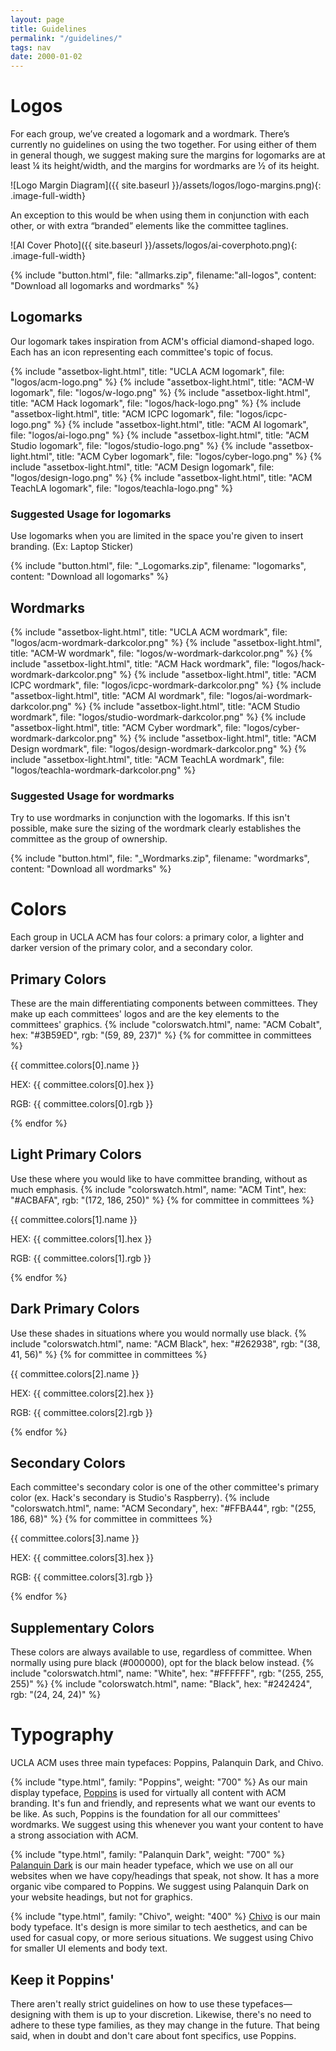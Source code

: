 ```yaml
---
layout: page
title: Guidelines
permalink: "/guidelines/"
tags: nav
date: 2000-01-02
---
```



# Logos #
For each group, we’ve created a logomark and a wordmark. There’s currently no guidelines on using the two together. For using either of them in general though, we suggest making sure the margins for logomarks are at least ¼ its height/width, and the margins for wordmarks are ½ of its height.

![Logo Margin Diagram]({{ site.baseurl }}/assets/logos/logo-margins.png){: .image-full-width}

An exception to this would be when using them in conjunction with each other, or with extra “branded” elements like the committee taglines.

![AI Cover Photo]({{ site.baseurl }}/assets/logos/ai-coverphoto.png){: .image-full-width}   

{% include "button.html", file: "allmarks.zip", filename:"all-logos", content: "Download all logomarks and wordmarks" %}

## Logomarks ##
Our logomark takes inspiration from ACM's official diamond-shaped logo. Each has an icon representing each committee's topic of focus.

{% include "assetbox-light.html", title: "UCLA ACM logomark", file: "logos/acm-logo.png" %}
{% include "assetbox-light.html", title: "ACM-W logomark", file: "logos/w-logo.png" %}
{% include "assetbox-light.html", title: "ACM Hack logomark", file: "logos/hack-logo.png" %}
{% include "assetbox-light.html", title: "ACM ICPC logomark", file: "logos/icpc-logo.png" %}
{% include "assetbox-light.html", title: "ACM AI logomark", file: "logos/ai-logo.png" %}
{% include "assetbox-light.html", title: "ACM Studio logomark", file: "logos/studio-logo.png" %}
{% include "assetbox-light.html", title: "ACM Cyber logomark", file: "logos/cyber-logo.png" %}
{% include "assetbox-light.html", title: "ACM Design logomark", file: "logos/design-logo.png" %}
{% include "assetbox-light.html", title: "ACM TeachLA logomark", file: "logos/teachla-logo.png" %}


### Suggested Usage for logomarks ###
Use logomarks when you are limited in the space you're given to insert branding. (Ex: Laptop Sticker)

{% include "button.html", file: "_Logomarks.zip", filename: "logomarks", content: "Download all logomarks" %}

## Wordmarks ##


{% include "assetbox-light.html", title: "UCLA ACM wordmark", file: "logos/acm-wordmark-darkcolor.png" %}
{% include "assetbox-light.html", title: "ACM-W wordmark", file: "logos/w-wordmark-darkcolor.png" %}
{% include "assetbox-light.html", title: "ACM Hack wordmark", file: "logos/hack-wordmark-darkcolor.png" %}
{% include "assetbox-light.html", title: "ACM ICPC wordmark", file: "logos/icpc-wordmark-darkcolor.png" %}
{% include "assetbox-light.html", title: "ACM AI wordmark", file: "logos/ai-wordmark-darkcolor.png" %}
{% include "assetbox-light.html", title: "ACM Studio wordmark", file: "logos/studio-wordmark-darkcolor.png" %}
{% include "assetbox-light.html", title: "ACM Cyber wordmark", file: "logos/cyber-wordmark-darkcolor.png" %}
{% include "assetbox-light.html", title: "ACM Design wordmark", file: "logos/design-wordmark-darkcolor.png" %}
{% include "assetbox-light.html", title: "ACM TeachLA wordmark", file: "logos/teachla-wordmark-darkcolor.png" %}


### Suggested Usage for wordmarks ###
Try to use wordmarks in conjunction with the logomarks. If this isn't possible, make sure the sizing of the wordmark clearly establishes the committee as the group of ownership.

{% include "button.html", file: "_Wordmarks.zip", filename: "wordmarks", content: "Download all wordmarks" %}


# Colors #
Each group in UCLA ACM has four colors: a primary color, a lighter and darker version of the primary color, and a secondary color. 

## Primary Colors ##
These are the main differentiating components between committees. They make up each committees' logos and are the key elements to the committees' graphics.
{% include "colorswatch.html", name: "ACM Cobalt", hex: "#3B59ED", rgb: "(59, 89, 237)" %}
{% for committee in committees %}
<div class="color-container">
    <div style="background-color: {{ committee.colors[0].hex }}" class="color"></div>
    <div class="color-label">
        <p class="color-name">{{ committee.colors[0].name }}</p>
        <p>HEX: {{ committee.colors[0].hex }}</p>
        <p>RGB: {{ committee.colors[0].rgb }}</p>
    </div>
</div>
{% endfor %}


## Light Primary Colors ##
Use these where you would like to have committee branding, without as much emphasis.
{% include "colorswatch.html", name: "ACM Tint", hex: "#ACBAFA", rgb: "(172, 186, 250)" %}
{% for committee in committees %}
<div class="color-container">
    <div style="background-color: {{ committee.colors[1].hex }}" class="color"></div>
    <div class="color-label">
        <p class="color-name">{{ committee.colors[1].name }}</p>
        <p>HEX: {{ committee.colors[1].hex }}</p>
        <p>RGB: {{ committee.colors[1].rgb }}</p>
    </div>
</div>
{% endfor %}


## Dark Primary Colors ##
Use these shades in situations where you would normally use black.
{% include "colorswatch.html", name: "ACM Black", hex: "#262938", rgb: "(38, 41, 56)" %}
{% for committee in committees %}
<div class="color-container">
    <div style="background-color: {{ committee.colors[2].hex }}" class="color"></div>
    <div class="color-label">
        <p class="color-name">{{ committee.colors[2].name }}</p>
        <p>HEX: {{ committee.colors[2].hex }}</p>
        <p>RGB: {{ committee.colors[2].rgb }}</p>
    </div>
</div>
{% endfor %}

## Secondary Colors ##
Each committee's secondary color is one of the other committee's primary color (ex. Hack's secondary is Studio's Raspberry). 
{% include "colorswatch.html", name: "ACM Secondary", hex: "#FFBA44", rgb: "(255, 186, 68)" %}
{% for committee in committees %}
<div class="color-container">
    <div style="background-color: {{ committee.colors[3].hex }}" class="color"></div>
    <div class="color-label">
        <p class="color-name">{{ committee.colors[3].name }}</p>
        <p>HEX: {{ committee.colors[3].hex }}</p>
        <p>RGB: {{ committee.colors[3].rgb }}</p>
    </div>
</div>
{% endfor %}

## Supplementary Colors ##
These colors are always available to use, regardless of committee. When normally using pure black (#000000), opt for the black below instead.
{% include "colorswatch.html", name: "White", hex: "#FFFFFF", rgb: "(255, 255, 255)" %}
{% include "colorswatch.html", name: "Black", hex: "#242424", rgb: "(24, 24, 24)" %}

# Typography #
UCLA ACM uses three main typefaces: Poppins, Palanquin Dark, and Chivo. 

{% include "type.html", family: "Poppins", weight: "700" %}
As our main display typeface, [Poppins](https://fonts.google.com/specimen/Poppins "Poppins on Google Fonts") is used for virtually all content with ACM branding. It's fun and friendly, and represents what we want our events to be like. As such, Poppins is the foundation for all our committees' wordmarks. We suggest using this whenever you want your content to have a strong association with ACM.

{% include "type.html", family: "Palanquin Dark", weight: "700" %}
[Palanquin Dark](https://fonts.google.com/specimen/Palanquin+Dark "Palanquin Dark on Google Fonts") is our main header typeface, which we use on all our websites when we have copy/headings that speak, not show. It has a more organic vibe compared to Poppins. We suggest using Palanquin Dark on your website headings, but not for graphics.

{% include "type.html", family: "Chivo", weight: "400" %}
[Chivo](https://fonts.google.com/specimen/Chivo "Chivo on Google Fonts") is our main body typeface. It's design is more similar to tech aesthetics, and can be used for casual copy, or more serious situations. We suggest using Chivo for smaller UI elements and body text.

## Keep it Poppins' ##
There aren't really strict guidelines on how to use these typefaces—designing with them is up to your discretion. Likewise, there's no need to adhere to these type families, as they may change in the future. That being said, when in doubt and don't care about font specifics, use Poppins.